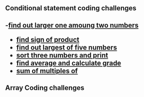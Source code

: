 <h2>Conditional statement coding challenges<h2>

-[find out larger one amoung two numbers](./conditional%20statement/find%20out%20larger%20one%20amoung%20two%20number/index.js)

- [find sign of product](./conditional%20statement/find%20sign%20of%20product/index.js)
- [find out largest of five numbers](./conditional%20statement/largest%20of%20five%20numbers/index.js)
- [sort three numbers and print](./conditional%20statement/sort%20three%20numbers%20and%20print/index.js)
- [find average and calculate grade](./conditional%20statement/find%20avg%20and%20grade/index.js)
- [sum of multiples of ](./conditional%20statement/sum%20of%20multiples%20of/index.js)

<h2>Array Coding challenges<h2>
